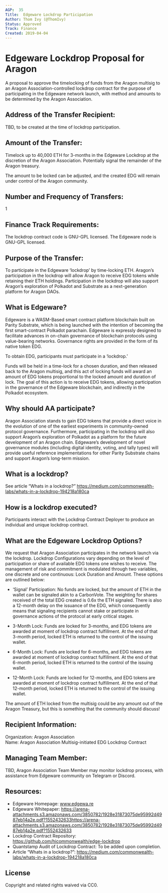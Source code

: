 ```yaml
---
AGP:  35
Title:  Edgeware Lockdrop Participation
Author: Thom Ivy (@ThomIvy)
Status: Approved
Track: Finance
Created: 2019-04-04
---
```


# Edgeware Lockdrop Proposal for Aragon
A proposal to approve the timelocking of funds from the Aragon multisig to an Aragon Association-controlled lockdrop contract for the purpose of participating in the Edgeware network launch, with method and amounts to be determined by the Aragon Association.

## Address of the Transfer Recipient:
TBD, to be created at the time of lockdrop participation.

## Amount of the Transfer: 
Timelock up to 40,000 ETH for 3-months in the Edgeware Lockdrop at the discretion of the Aragon Association.
Potentially signal the remainder of the Aragon treasury.

The amount to be locked can be adjusted, and the created EDG will remain under control of the Aragon community.

## Number and Frequency of Transfers:
1

## Finance Track Requirements:
The lockdrop contract code is GNU-GPL licensed. The Edgeware node is GNU-GPL licensed.

## Purpose of the Transfer:
To participate in the Edgeware ‘lockdrop’ by time-locking ETH. Aragon’s participation in the lockdrop will allow Aragon to receive EDG tokens while retaining their ETH holdings. Participation in the lockdrop will also support Aragon’s exploration of Polkadot and Substrate as a next-generation platform for Aragon DAOs.

## What is Edgeware? 
Edgeware is a WASM-Based smart contract platform blockchain built on Parity Substrate, which is being launched with the intention of becoming the first smart-contract Polkadot parachain. Edgeware is expressly designed to facilitate advances in on-chain governance of blockchain protocols using value-bearing networks. Governance rights are provided in the form of its native token EDG.

To obtain EDG, participants must participate in a ‘lockdrop.’

Funds will be held in a time-lock for a chosen duration, and then released back to the Aragon multisig, and this act of locking funds will award an amount of EDG tokens proportional to the locked amount and duration of lock.  The goal of this action is to receive EDG tokens, allowing participation in the governance of the Edgeware blockchain, and indirectly in the Polkadot ecosystem.

## Why should AA participate?
Aragon Association stands to gain EDG tokens that provide a direct voice in the evolution of one of the earliest experiments in community-owned protocol governance. Furthermore, participating in the lockdrop will also support Aragon’s exploration of Polkadot as a platform for the future development of an Aragon chain. Edgeware’s development of novel governance modules (including digital identity, voting, and tally types) will provide useful reference implementations for other Parity Substrate chains and support Aragon’s long-term mission. 

## What is a lockdrop?
See article “Whats in a lockdrop?” https://medium.com/commonwealth-labs/whats-in-a-lockdrop-194218a180ca 

## How is a lockdrop executed?
Participants interact with the  Lockdrop Contract Deployer to produce an individual and unique lockdrop contract.


## What are the Edgeware Lockdrop Options?

We request that Aragon Association participates in the network launch via the lockdrop. Lockdrop Configurations vary depending on the level of participation or share of available EDG tokens one wishes to receive. The management of risk and commitment is modulated through two variables, one discrete and one continuous: Lock Duration and Amount. These options are outlined below:

- ‘Signal’ Participation: No funds are locked, but the amount of ETH in the wallet can be signaled akin to a CarbonVote. The weighting for shares received of the total EDG created is 0.6x the ETH signaled. There is also a 12-month delay on the issuance of the EDG, which consequently means that signaling recipients cannot stake or participate in governance actions of the protocol at early critical stages.

- 3-Month Lock: Funds are locked for 3-months, and EDG tokens are awarded at moment of lockdrop contract fulfillment. At the end of that 3-month period, locked ETH is returned to the control of the issuing wallet. 

- 6-Month Lock: Funds are locked for 6-months, and EDG tokens are awarded at moment of lockdrop contract fulfillment. At the end of that 6-month period, locked ETH is returned to the control of the issuing wallet. 

- 12-Month Lock: Funds are locked for 12-months, and EDG tokens are awarded at moment of lockdrop contract fulfillment. At the end of that 12-month period, locked ETH is returned to the control of the issuing wallet. 

The amount of ETH locked from the multisig could be any amount out of the Aragon Treasury, but this is something that the community should discuss!

## Recipient Information: 
Organization: Aragon Association  
Name: Aragon Association Multisig-initiated EDG Lockdrop Contract

## Managing Team Member: 
TBD, Aragon Association Team Member may monitor lockdrop process, with assistance from Edgeware community on Telegram or Discord. 

## Resources:
- Edgeware Homepage: www.edgewa.re 
- Edgeware Whitepaper: https://arena-attachments.s3.amazonaws.com/3850782/1928e31873075de95992d4987eb14a2e.pdf?1552432633https://arena-attachments.s3.amazonaws.com/3850782/1928e31873075de95992d4987eb14a2e.pdf?1552432633 
- Lockdrop Contract Repository:  https://github.com/hicommonwealth/edge-lockdrop
- Quantstamp Audit of Lockdrop Contract:  To be added upon completion.
- Article “Whats in a lockdrop?”: https://medium.com/commonwealth-labs/whats-in-a-lockdrop-194218a180ca


## License
Copyright and related rights waived via CC0.


